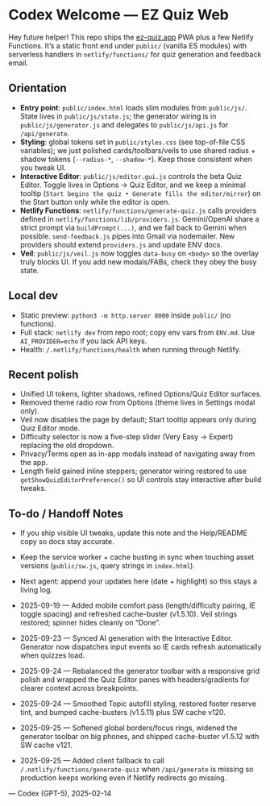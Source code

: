 # Codex Welcome — EZ Quiz Web

Hey future helper! This repo ships the [ez-quiz.app](https://ez-quiz.app) PWA plus a few Netlify Functions. It’s a static front end under `public/` (vanilla ES modules) with serverless handlers in `netlify/functions/` for quiz generation and feedback email.

## Orientation
- **Entry point**: `public/index.html` loads slim modules from `public/js/`. State lives in `public/js/state.js`; the generator wiring is in `public/js/generator.js` and delegates to `public/js/api.js` for `/api/generate`.
- **Styling**: global tokens set in `public/styles.css` (see top-of-file CSS variables); we just polished cards/toolbars/veils to use shared radius + shadow tokens (`--radius-*`, `--shadow-*`). Keep those consistent when you tweak UI.
- **Interactive Editor**: `public/js/editor.gui.js` controls the beta Quiz Editor. Toggle lives in Options → Quiz Editor, and we keep a minimal tooltip (`Start begins the quiz • Generate fills the editor/mirror`) on the Start button only while the editor is open.
- **Netlify Functions**: `netlify/functions/generate-quiz.js` calls providers defined in `netlify/functions/lib/providers.js`. Gemini/OpenAI share a strict prompt via `buildPrompt(...)`, and we fall back to Gemini when possible. `send-feedback.js` pipes into Gmail via nodemailer. New providers should extend `providers.js` and update ENV docs.
- **Veil**: `public/js/veil.js` now toggles `data-busy` on `<body>` so the overlay truly blocks UI. If you add new modals/FABs, check they obey the busy state.

## Local dev
- Static preview: `python3 -m http.server 8000` inside `public/` (no functions).
- Full stack: `netlify dev` from repo root; copy env vars from `ENV.md`. Use `AI_PROVIDER=echo` if you lack API keys.
- Health: `/.netlify/functions/health` when running through Netlify.

## Recent polish
- Unified UI tokens, lighter shadows, refined Options/Quiz Editor surfaces.
- Removed theme radio row from Options (theme lives in Settings modal only).
- Veil now disables the page by default; Start tooltip appears only during Quiz Editor mode.
- Difficulty selector is now a five-step slider (Very Easy → Expert) replacing the old dropdown.
- Privacy/Terms open as in-app modals instead of navigating away from the app.
- Length field gained inline steppers; generator wiring restored to use `getShowQuizEditorPreference()` so UI controls stay interactive after build tweaks.

## To-do / Handoff Notes
- If you ship visible UI tweaks, update this note and the Help/README copy so docs stay accurate.
- Keep the service worker + cache busting in sync when touching asset versions (`public/sw.js`, query strings in `index.html`).
- Next agent: append your updates here (date + highlight) so this stays a living log.

- 2025-09-19 — Added mobile comfort pass (length/difficulty pairing, IE toggle spacing) and refreshed cache-buster (v1.5.10). Veil strings restored; spinner hides cleanly on “Done”.
- 2025-09-23 — Synced AI generation with the Interactive Editor. Generator now dispatches input events so IE cards refresh automatically when quizzes load.
- 2025-09-24 — Rebalanced the generator toolbar with a responsive grid polish and wrapped the Quiz Editor panes with headers/gradients for clearer context across breakpoints.
- 2025-09-24 — Smoothed Topic autofill styling, restored footer reserve tint, and bumped cache-busters (v1.5.11) plus SW cache v120.
- 2025-09-25 — Softened global borders/focus rings, widened the generator toolbar on big phones, and shipped cache-buster v1.5.12 with SW cache v121.
- 2025-09-25 — Added client fallback to call `/.netlify/functions/generate-quiz` when `/api/generate` is missing so production keeps working even if Netlify redirects go missing.

— Codex (GPT-5), 2025-02-14

